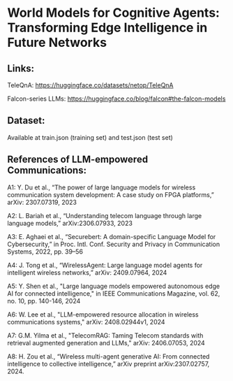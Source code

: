 # World Models for Cognitive Agents: Transforming Edge Intelligence in Future Networks

## Links:

TeleQnA: https://huggingface.co/datasets/netop/TeleQnA

Falcon-series LLMs: https://huggingface.co/blog/falcon#the-falcon-models

## Dataset:
Available at train.json (training set) and test.json (test set)


## References of LLM-empowered Communications:
A1: Y. Du et al., “The power of large language models for wireless communication system development: A case study on FPGA platforms,” arXiv: 2307.07319, 2023

A2: L. Bariah et al., “Understanding telecom language through large language models,” arXiv:2306.07933, 2023

A3: E. Aghaei et al., “Securebert: A domain-specific Language Model for Cybersecurity,” in Proc. Intl. Conf. Security and Privacy in Communication Systems, 2022, pp. 39–56

A4: J. Tong et al., “WirelessAgent: Large language model agents for intelligent wireless networks,” arXiv: 2409.07964, 2024

A5: Y. Shen et al., "Large language models empowered autonomous edge AI for connected intelligence," in IEEE Communications Magazine, vol. 62, no. 10, pp. 140-146, 2024

A6: W. Lee et al., "LLM-empowered resource allocation in wireless communications systems," arXiv: 2408.02944v1, 2024

A7: G.M. Yilma et al., "TelecomRAG: Taming Telecom standards with retrieval augmented generation and LLMs," arXiv: 2406.07053, 2024

A8:  H. Zou et al., “Wireless multi-agent generative AI: From connected intelligence to collective intelligence,” arXiv preprint arXiv:2307.02757, 2024.
